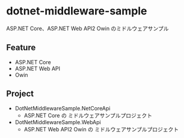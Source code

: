 # dotnet-middleware-sample
ASP.NET Core、ASP.NET Web API2 Owin のミドルウェアサンプル

## Feature
- ASP.NET Core
- ASP.NET Web API
- Owin

## Project
- DotNetMiddlewareSample.NetCoreApi
    - ASP.NET Core の ミドルウェアサンプルプロジェクト
- DotNetMiddlewareSample.WebApi
    - ASP.NET Web API2 Owin の ミドルウェアサンプルプロジェクト
